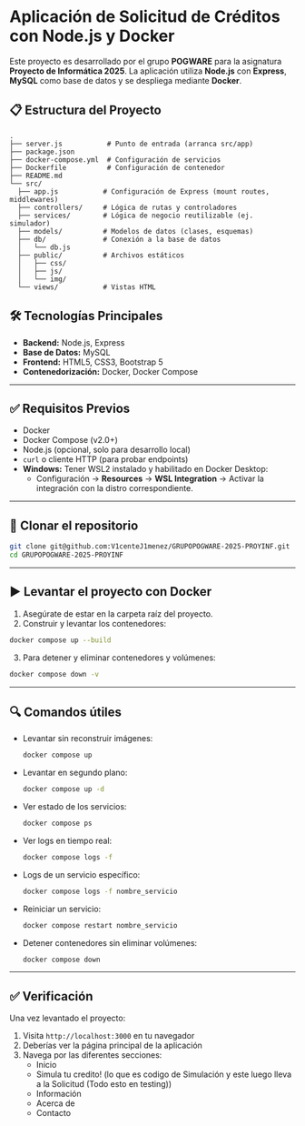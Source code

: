 # Aplicación de Solicitud de Créditos con Node.js y Docker

Este proyecto es desarrollado por el grupo **POGWARE** para la asignatura **Proyecto de Informática 2025**. La aplicación utiliza **Node.js** con **Express**, **MySQL** como base de datos y se despliega mediante **Docker**.

## 📋 Estructura del Proyecto
```
.
├── server.js           # Punto de entrada (arranca src/app)
├── package.json
├── docker-compose.yml  # Configuración de servicios
├── Dockerfile          # Configuración de contenedor
├── README.md
└── src/
  ├── app.js           # Configuración de Express (mount routes, middlewares)
  ├── controllers/     # Lógica de rutas y controladores
  ├── services/        # Lógica de negocio reutilizable (ej. simulador)
  ├── models/          # Modelos de datos (clases, esquemas)
  ├── db/              # Conexión a la base de datos
  │   └── db.js
  ├── public/          # Archivos estáticos
  │   ├── css/
  │   ├── js/
  │   └── img/
  └── views/           # Vistas HTML
```

## 🛠️ Tecnologías Principales
- **Backend:** Node.js, Express
- **Base de Datos:** MySQL
- **Frontend:** HTML5, CSS3, Bootstrap 5
- **Contenedorización:** Docker, Docker Compose

---

## ✅ Requisitos Previos

- Docker
- Docker Compose (v2.0+)
- Node.js (opcional, solo para desarrollo local)
- `curl` o cliente HTTP (para probar endpoints)
- **Windows:** Tener WSL2 instalado y habilitado en Docker Desktop:
  - Configuración → **Resources** → **WSL Integration** → Activar la integración con la distro correspondiente.

---

## 📂 Clonar el repositorio

```bash
git clone git@github.com:V1centeJ1menez/GRUPOPOGWARE-2025-PROYINF.git
cd GRUPOPOGWARE-2025-PROYINF
```

---

## ▶️ Levantar el proyecto con Docker

1. Asegúrate de estar en la carpeta raíz del proyecto.
2. Construir y levantar los contenedores:

```bash
docker compose up --build
```

3. Para detener y eliminar contenedores y volúmenes:

```bash
docker compose down -v
```

---

## 🔍 Comandos útiles

- Levantar sin reconstruir imágenes:
  ```bash
  docker compose up
  ```
- Levantar en segundo plano:
  ```bash
  docker compose up -d
  ```
- Ver estado de los servicios:
  ```bash
  docker compose ps
  ```
- Ver logs en tiempo real:
  ```bash
  docker compose logs -f
  ```
- Logs de un servicio específico:
  ```bash
  docker compose logs -f nombre_servicio
  ```
- Reiniciar un servicio:
  ```bash
  docker compose restart nombre_servicio
  ```
- Detener contenedores sin eliminar volúmenes:
  ```bash
  docker compose down
  ```

---

## ✅ Verificación

Una vez levantado el proyecto:

1. Visita `http://localhost:3000` en tu navegador
2. Deberías ver la página principal de la aplicación
3. Navega por las diferentes secciones:
   - Inicio
   - Simula tu credito! (lo que es codigo de Simulación y este luego lleva a la Solicitud (Todo esto en testing))
   - Información
   - Acerca de
   - Contacto

